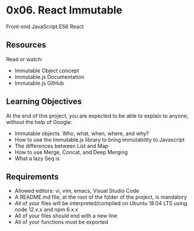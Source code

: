 # 0x06. React Immutable
Front-end
JavaScript
ES6
React

## Resources
Read or watch:

* Immutable Object concept
* Immutable.js Documentation
* Immutable.js GitHub


## Learning Objectives
At the end of this project, you are expected to be able to explain to anyone, without the help of Google:

* Immutable objects. Who, what, when, where, and why?
* How to use the Immutable.js library to bring immutability to Javascript
* The differences between List and Map
* How to use Merge, Concat, and Deep Merging
* What a lazy Seq is


## Requirements
* Allowed editors: vi, vim, emacs, Visual Studio Code
* A README.md file, at the root of the folder of the project, is mandatory
* All of your files will be interpreted/compiled on Ubuntu 18.04 LTS using node 12.x.x and npm 6.x.x
* All of your files should end with a new line
* All of your functions must be exported
